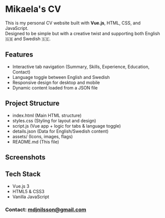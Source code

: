 # Mikaela's CV

This is my personal CV website built with **Vue.js**, HTML, CSS, and JavaScript.  
Designed to be simple but with a creative twist and supporting both English 🇬🇧 and Swedish 🇸🇪.

## Features
- Interactive tab navigation (Summary, Skills, Experience, Education, Contact)
- Language toggle between English and Swedish
- Responsive design for desktop and mobile
- Dynamic content loaded from a JSON file

## Project Structure

  - index.html (Main HTML structure)
  - styles.css (Styling for layout and design)
  - script.js (Vue app + logic for tabs & language toggle)
  - details.json (Data for English/Swedish content)
  - assets/ (Icons, images, flags)
  - README.md (This file)

## Screenshots


## Tech Stack

- Vue.js 3
- HTML5 & CSS3
- Vanilla JavaScript

### Contact: mdjnilsson@gmail.com
